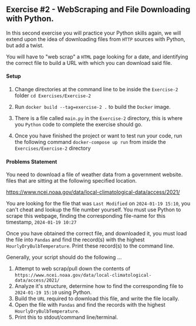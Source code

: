 ## Exercise #2 - WebScraping and File Downloading with Python.

In this second exercise you will practice your Python skills again,
we will extend upon the idea of downloading files from `HTTP` sources
with Python, but add a twist.

You will have to "web scrap" a `HTML` page looking for a date, and identifying
the correct file to build a URL with which you can download said file.


#### Setup
1. Change directories at the command line 
   to be inside the `Exercise-2` folder `cd Exercises/Exercise-2`
   
2. Run `docker build --tag=exercise-2 .` to build the `Docker` image.

3. There is a file called `main.py` in the `Exercise-2` directory, this
is where you `Python` code to complete the exercise should go.
   
4. Once you have finished the project or want to test run your code,
   run the following command `docker-compose up run` from inside the `Exercises/Exercise-2` directory

#### Problems Statement
You need to download a file of weather data from a government website.
files that are sitting at the following specified location.

https://www.ncei.noaa.gov/data/local-climatological-data/access/2021/

You are looking for the file that was `Last Modified` on `2024-01-19 15:10`, you
can't cheat and lookup the file number yourself. You must use Python to scrape
this webpage, finding the corresponding file-name for this timestamp, `2024-01-19 10:27	`

Once you have obtained the correct file, and downloaded it, you must load the file
into `Pandas` and find the record(s) with the highest `HourlyDryBulbTemperature`.
Print these record(s) to the command line.

Generally, your script should do the following ...
1. Attempt to web scrap/pull down the contents of `https://www.ncei.noaa.gov/data/local-climatological-data/access/2021/`
2. Analyze it's structure, determine how to find the corresponding file to `2024-01-19 15:10` using Python.
3. Build the `URL` required to download this file, and write the file locally.
4. Open the file with `Pandas` and find the records with the highest `HourlyDryBulbTemperature`.
5. Print this to stdout/command line/terminal.
